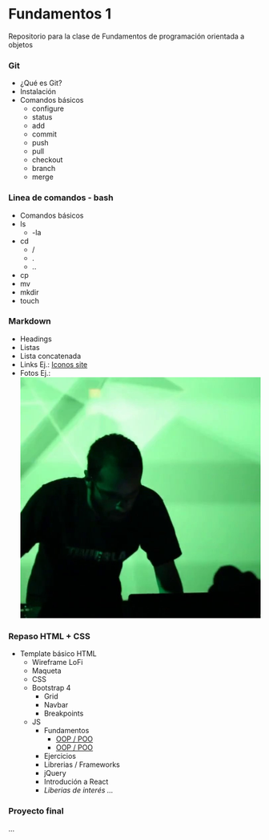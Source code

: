 
# Fundamentos 1

Repositorio para la clase de Fundamentos de programación orientada a objetos

### Git
- ¿Qué es Git?
- Instalación
- Comandos básicos
  - configure
  - status
  - add
  - commit
  - push
  - pull
  - checkout
  - branch
  - merge

### Linea de comandos - bash
- Comandos básicos
 - ls
   - -la
 - cd
   - /
   - .
   - ..
 - cp
 - mv
 - mkdir
 - touch

### Markdown
- Headings
- Listas
 - Lista concatenada
- Links Ej.: [Iconos site](https://iconos.edu.mx)
- Fotos Ej.: ![](img/josecaos.live.2.jpg)

### Repaso HTML + CSS
- Template básico HTML
  - Wireframe LoFi
  - Maqueta
   - CSS
   - Bootstrap 4
      - Grid
      - Navbar
      - Breakpoints
    - JS
      - Fundamentos
        - [OOP / POO](https://codesolt.com/tutoriales/fundamentos/programacion-orientada-objetos/)
        - [OOP / POO](https://msdn.microsoft.com/es-es/library/bb972232.aspx)
      - Ejercicios
      - Librerias / Frameworks
       - jQuery
       - Introdución a React
       - *Liberias de interés ...*

### Proyecto final
...
